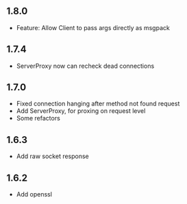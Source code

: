 ## 1.8.0
* Feature: Allow Client to pass args directly as msgpack

## 1.7.4
* ServerProxy now can recheck dead connections

## 1.7.0
* Fixed connection hanging after method not found request
* Add ServerProxy, for proxing on request level
* Some refactors

## 1.6.3
* Add raw socket response

## 1.6.2
* Add openssl

